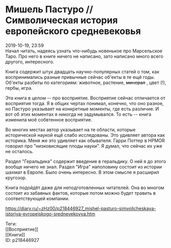 Мишель Пастуро // Символическая история европейского средневековья
===================================================================

   
 2019-10-19, 23:59   
  Начал читать, надеясь узнать что-нибудь новенькое про Марсельское Таро. Про него в книге ничего не написано, зато написано много всего другого, интересного.   
   
 Книга содержит штук двадцать научно-популярных статей о том, как воспринимались разные привычные сейчас об'екты в те ещё годы. Об'екты разбиты по категориям: животное, растение,  ~~минерал~~  , цвет (!), гербы, игра.   
   
 Эта книга в целом -- про восприятие. Восприятие сейчас отличается от восприятия тогда. Я в общих чертах понимал, конечно, что оно разное, но Пастуро указывает на конкретные моменты, где есть различие. И вот об этих моментах я никогда не задумывался. То есть -- книга изменила моё собвтенное восприятие.   
   
 Во многих местах автор указывает на те области, которые исторической наукой ещё слабо исследованы. Это удивляет автора как историка. Меня же это удивляет как обывателя. Гарри Поттер в HPMOR говорил про "низковисящие плоды науки". Я думал, что сейчас их уже не осталось.   
   
 Раздел "Геральдика" содержит введение в геральдику. О ней я до этого вообще ничего не знал. Раздел "Игра" наполовину состоит из истории шахмат в Европе. Было очень интересно. В этом смысле я расширил кругозор.   
   
 Книга подойдёт даже для неподготовленных читателей. Она во многом состоит из забавных фактов, которые потом можно будет травить в соответствующей компании.   
    
 <https://diary.ru/~zHz00/p218446927_mishel-pasturo-simvolicheskaya-istoriya-evropejskogo-srednevekovya.htm>   
   
 Теги:   
 [[Восприятие]]   
 [[Книги]]   
 ID: p218446927